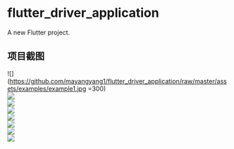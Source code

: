 # flutter_driver_application

A new Flutter project.

## 项目截图

![](https://github.com/mayangyang1/flutter_driver_application/raw/master/assets/examples/example1.jpg =300)  
![](https://github.com/mayangyang1/flutter_driver_application/raw/master/assets/examples/example2.jpg)  
![](https://github.com/mayangyang1/flutter_driver_application/raw/master/assets/examples/example3.jpg)  
![](https://github.com/mayangyang1/flutter_driver_application/raw/master/assets/examples/example4.jpg)  
![](https://github.com/mayangyang1/flutter_driver_application/raw/master/assets/examples/example5.jpg)  
![](https://github.com/mayangyang1/flutter_driver_application/raw/master/assets/examples/example6.jpg)  
![](https://github.com/mayangyang1/flutter_driver_application/raw/master/assets/examples/example7.jpg)  
![](https://github.com/mayangyang1/flutter_driver_application/raw/master/assets/examples/example8.jpg)  



